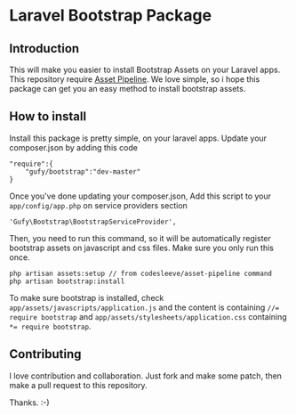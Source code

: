 # Laravel Bootstrap Package

## Introduction

This will make you easier to install Bootstrap Assets on your Laravel apps. This repository require [Asset Pipeline](https://github.com/CodeSleeve/asset-pipeline). We love simple, so i hope this package can get you an easy method to install bootstrap assets.

## How to install 

Install this package is pretty simple, on your laravel apps. Update your composer.json by adding this code
	
	"require":{
		"gufy/bootstrap":"dev-master"
	}

Once you've done updating your composer.json, Add this script to your `app/config/app.php` on service providers section

	'Gufy\Bootstrap\BootstrapServiceProvider',

Then, you need to run this command, so it will be automatically register bootstrap assets on javascript and css files. Make sure you only run this once. 

	php artisan assets:setup // from codesleeve/asset-pipeline command
	php artisan bootstrap:install 

To make sure bootstrap is installed, check `app/assets/javascripts/application.js` and the content is containing `//= require bootstrap` and `app/assets/stylesheets/application.css` containing `*= require bootstrap`.

## Contributing

I love contribution and collaboration. Just fork and make some patch, then make a pull request to this repository. 

Thanks. :-)